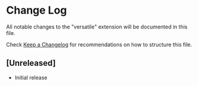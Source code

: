 # Change Log
All notable changes to the "versatile" extension will be documented in this file.

Check [Keep a Changelog](http://keepachangelog.com/) for recommendations on how to structure this file.

## [Unreleased]
- Initial release